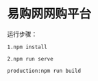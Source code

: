 # 易购网网购平台

运行步骤：
```
1.npm install
```


```
2.npm run serve
```


```
production:npm run build
```

